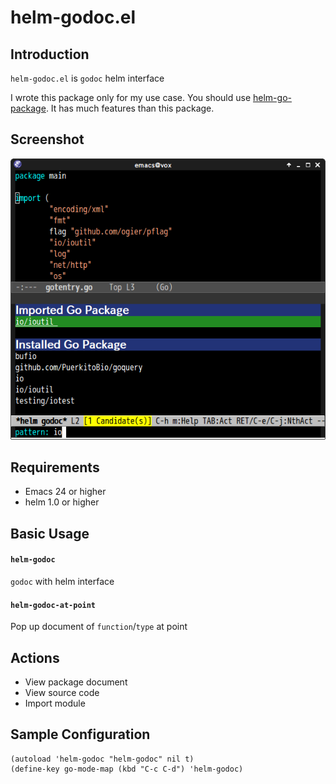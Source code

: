 # helm-godoc.el

## Introduction

`helm-godoc.el` is `godoc` helm interface

I wrote this package only for my use case.
You should use [helm-go-package](https://github.com/yasuyk/helm-go-package).
It has much features than this package.


## Screenshot

![helm-godoc](image/helm-godoc.png)


## Requirements

* Emacs 24 or higher
* helm 1.0 or higher


## Basic Usage

#### `helm-godoc`

`godoc` with helm interface

#### `helm-godoc-at-point`

Pop up document of `function`/`type` at point

## Actions

* View package document
* View source code
* Import module


## Sample Configuration

```elisp
(autoload 'helm-godoc "helm-godoc" nil t)
(define-key go-mode-map (kbd "C-c C-d") 'helm-godoc)
```
